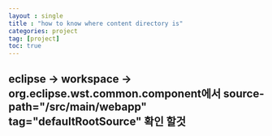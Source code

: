 ```yaml
---
layout : single
title : "how to know where content directory is"
categories: project
tag: [project]
toc: true
---
```

## eclipse -> workspace -> org.eclipse.wst.common.component에서 source-path="/src/main/webapp" tag="defaultRootSource" 확인 할것
  
    
